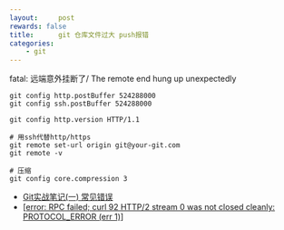 ```yaml
---
layout:     post
rewards: false
title:      git 仓库文件过大 push报错
categories:
    - git
---
```


fatal: 远端意外挂断了/ The remote end hung up unexpectedly

```shell
git config http.postBuffer 524288000
git config ssh.postBuffer 524288000

git config http.version HTTP/1.1

# 用ssh代替http/https
git remote set-url origin git@your-git.com
git remote -v

# 压缩
git config core.compression 3

```



- [Git实战笔记(一) 常见错误](https://blog.csdn.net/wsmrzx/article/details/115793236)
- [[error: RPC failed; curl 92 HTTP/2 stream 0 was not closed cleanly: PROTOCOL_ERROR (err 1)]](https://stackoverflow.com/questions/59282476/error-rpc-failed-curl-92-http-2-stream-0-was-not-closed-cleanly-protocol-erro)
